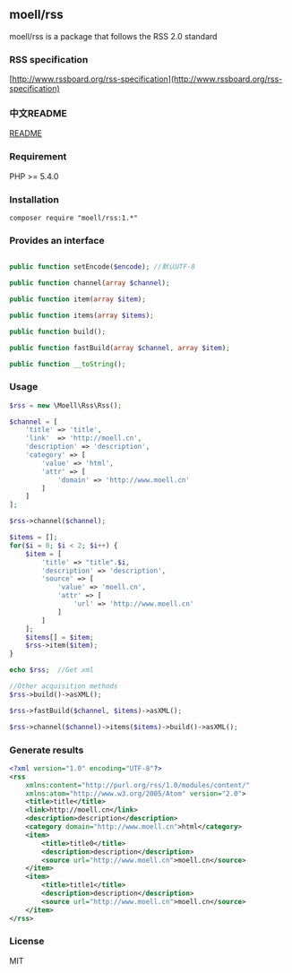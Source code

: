 ## moell/rss
moell/rss is a package that follows the RSS 2.0 standard

### RSS specification
[http://www.rssboard.org/rss-specification](http://www.rssboard.org/rss-specification)

### 中文README
[README](README_zh.md)

### Requirement
PHP >= 5.4.0

### Installation
```shell
composer require "moell/rss:1.*"
```
### Provides an interface
```php

public function setEncode($encode); //默认UTF-8

public function channel(array $channel);

public function item(array $item);

public function items(array $items);

public function build();

public function fastBuild(array $channel, array $item);

public function __toString();
```

### Usage
```php
$rss = new \Moell\Rss\Rss();

$channel = [
    'title' => 'title',
    'link'  => 'http://moell.cn',
    'description' => 'description',
    'category' => [
        'value' => 'html',
        'attr' => [
            'domain' => 'http://www.moell.cn'
        ]
    ]
];

$rss->channel($channel);

$items = [];
for($i = 0; $i < 2; $i++) {
    $item = [
        'title' => "title".$i,
        'description' => 'description',
        'source' => [
            'value' => 'moell.cn',
            'attr' => [
                'url' => 'http://www.moell.cn'
            ]
        ]
    ];
    $items[] = $item;
    $rss->item($item);
}

echo $rss;	//Get xml

//Other acquisition methods
$rss->build()->asXML();

$rss->fastBuild($channel, $items)->asXML();

$rss->channel($channel)->items($items)->build()->asXML();
```
### Generate results
```xml
<?xml version="1.0" encoding="UTF-8"?>
<rss
    xmlns:content="http://purl.org/rss/1.0/modules/content/"
    xmlns:atom="http://www.w3.org/2005/Atom" version="2.0">
    <title>title</title>
    <link>http://moell.cn</link>
    <description>description</description>
    <category domain="http://www.moell.cn">html</category>
    <item>
        <title>title0</title>
        <description>description</description>
        <source url="http://www.moell.cn">moell.cn</source>
    </item>
    <item>
        <title>title1</title>
        <description>description</description>
        <source url="http://www.moell.cn">moell.cn</source>
    </item>
</rss>
```

### License
MIT
